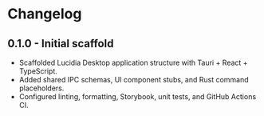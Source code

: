 # Changelog

## 0.1.0 - Initial scaffold

- Scaffolded Lucidia Desktop application structure with Tauri + React + TypeScript.
- Added shared IPC schemas, UI component stubs, and Rust command placeholders.
- Configured linting, formatting, Storybook, unit tests, and GitHub Actions CI.
